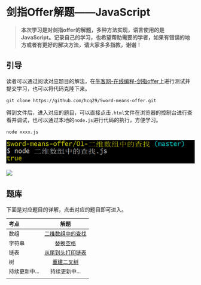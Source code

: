 # 剑指Offer解题——JavaScript

>  **本次学习是对剑指offer的解题，多种方法实现，语言使用的是JavaScript。记录自己的学习，也希望帮助需要的学者，如果有错误的地方或者有更好的解决方法，请大家多多指教，谢谢！**

## 引导

读者可以通过阅读对应题目的解法，在[牛客网-在线编程-剑指offer](https://www.nowcoder.com/ta/coding-interviews)上进行测试并提交学习，也可以将代码克隆下来。

```b
git clone https://github.com/hcq29/Sword-means-offer.git
```

得到文件后，进入对应的题目，可以直接点击`.html`文件在浏览器的控制台进行查看并调试，也可以通过本地的`node.js`进行代码的执行，方便学习。

```b
node xxxx.js
```

![](images/image-20200116140535097.png)

![](src="images/image-20200116140806972.png)

## 题库

下面是对应题目的详解，点击对应的题目即可进入。

| 考点          |                    解题                    |
| :------------ | :----------------------------------------: |
| 数组          | [二维数组中的查找](./01-二维数组中的查找/) |
| 字符串        |         [替换空格](./02-替换空格/)         |
| 链表          | [从尾到头打印链表](./03-从尾到头打印链表/) |
| 树            |       [重建二叉树](./04-重建二叉树/)       |
| 持续更新中... |               持续更新中...                |
|               |                                            |

